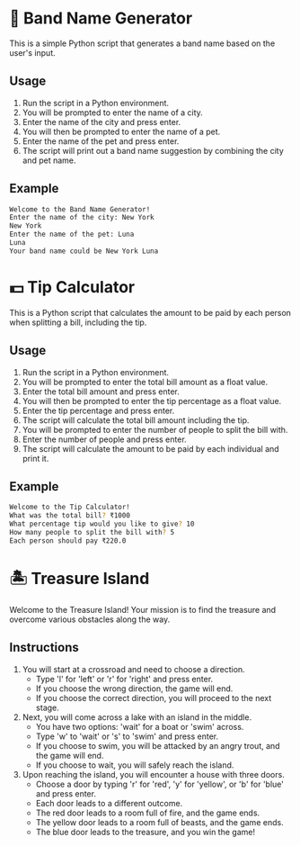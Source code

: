 # 🎸 Band Name Generator

This is a simple Python script that generates a band name based on the user's input.

## Usage

1. Run the script in a Python environment.
2. You will be prompted to enter the name of a city.
3. Enter the name of the city and press enter.
4. You will then be prompted to enter the name of a pet.
5. Enter the name of the pet and press enter.
6. The script will print out a band name suggestion by combining the city and pet name.

## Example

```bash
Welcome to the Band Name Generator!
Enter the name of the city: New York
New York
Enter the name of the pet: Luna
Luna
Your band name could be New York Luna
```

# 💵 Tip Calculator

This is a Python script that calculates the amount to be paid by each person when splitting a bill, including the tip.

## Usage

1. Run the script in a Python environment.
2. You will be prompted to enter the total bill amount as a float value.
3. Enter the total bill amount and press enter.
4. You will then be prompted to enter the tip percentage as a float value.
5. Enter the tip percentage and press enter.
6. The script will calculate the total bill amount including the tip.
7. You will be prompted to enter the number of people to split the bill with.
8. Enter the number of people and press enter.
9. The script will calculate the amount to be paid by each individual and print it.

## Example

```bash
Welcome to the Tip Calculator!
What was the total bill? ₹1000
What percentage tip would you like to give? 10
How many people to split the bill with? 5
Each person should pay ₹220.0
```

# 🏝️ Treasure Island

Welcome to the Treasure Island! Your mission is to find the treasure and overcome various obstacles along the way.

## Instructions

1. You will start at a crossroad and need to choose a direction.
    - Type 'l' for 'left' or 'r' for 'right' and press enter.
    - If you choose the wrong direction, the game will end.
    - If you choose the correct direction, you will proceed to the next stage.
2. Next, you will come across a lake with an island in the middle.
    - You have two options: 'wait' for a boat or 'swim' across.
    - Type 'w' to 'wait' or 's' to 'swim' and press enter.
    - If you choose to swim, you will be attacked by an angry trout, and the game will end.
    - If you choose to wait, you will safely reach the island.
3. Upon reaching the island, you will encounter a house with three doors.
    - Choose a door by typing 'r' for 'red', 'y' for 'yellow', or 'b' for 'blue' and press enter.
    - Each door leads to a different outcome.
    - The red door leads to a room full of fire, and the game ends.
    - The yellow door leads to a room full of beasts, and the game ends.
    - The blue door leads to the treasure, and you win the game!
